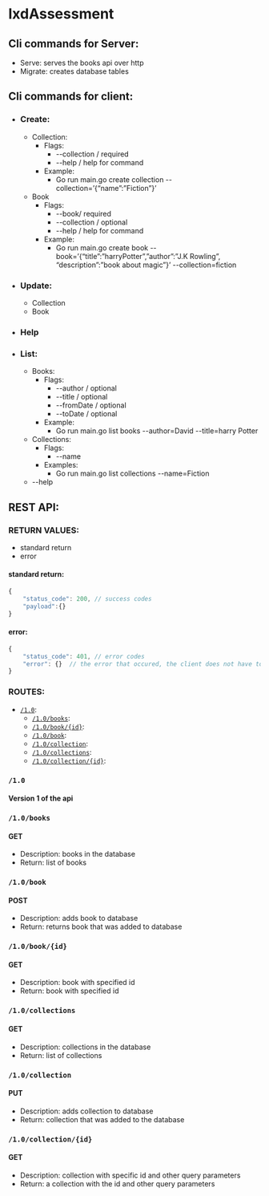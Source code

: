 # lxdAssessment


## Cli commands for Server:

*   Serve: serves the books api over http
*   Migrate: creates database tables

## Cli commands for client:



*   ### Create:
    *   Collection:
        *   Flags:
            *   --collection / required
            *   --help / help for command
        *   Example:
            *   Go run main.go create collection --collection=’{“name”:”Fiction”}’
    *   Book
        *   Flags:
            *   --book/ required
            *   --collection / optional
            *   --help / help for command
        *   Example:
            *   Go run main.go create book --book=’{“title”:”harryPotter”,”author”:”J.K Rowling”, “description”:”book about magic”}’ --collection=fiction
*   ### Update:
    *   Collection
    *   Book
*   ### Help
*   ### List:
    *   Books:
        *   Flags:
            *   --author / optional
            *   --title / optional
            *   --fromDate / optional
            *   --toDate  / optional
        *   Example:
            *   Go run main.go list books --author=David --title=harry Potter
    *   Collections:
        *   Flags:
            *   --name
        *   Examples:
            *   Go run main.go list collections --name=Fiction
    *   --help

## REST API:
 
### RETURN VALUES:
   - standard return
   - error
#### standard return:

```js
{
    "status_code": 200, // success codes
    "payload":{}
}
```

#### error:

```js
{
    "status_code": 401, // error codes
    "error": {}  // the error that occured, the client does not have to know about alot of these for security
}
```


### ROUTES:
   - [`/1.0`](###1.0):
      * [`/1.0/books`](###books):
      * [`/1.0/book/{id}`](###booksid):
      * [`/1.0/book`](###book): 
      * [`/1.0/collection`](###collection):
      * [`/1.0/collections`](###collections):
      * [`/1.0/collection/{id}`](###collectionsId):


### `/1.0`
#### Version 1 of the api

### `/1.0/books`
#### GET
 * Description: books in the database
 * Return: list of books


### `/1.0/book`
#### POST
 * Description: adds book to database
 * Return: returns book that was added to database


### `/1.0/book/{id}`
#### GET
 * Description: book with specified id
 * Return: book with specified id

### `/1.0/collections`
#### GET
 * Description: collections in the database
 * Return: list of collections

### `/1.0/collection`
#### PUT
 * Description: adds collection to database
 * Return: collection that was added to the database

### `/1.0/collection/{id}`
#### GET
 * Description: collection with specific id and other query parameters
 * Return: a collection with the id and other query parameters
